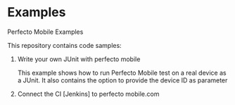 Examples
========

Perfecto Mobile Examples 

This repository contains code samples:

1. Write your own JUnit with perfecto mobile

    This example shows how to run Perfecto Mobile test on a real device as a JUnit.
    It also contains the option to provide the device ID as parameter

2. Connect the CI [Jenkins] to perfecto mobile.com  

